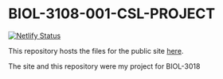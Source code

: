 # BIOL-3108-001-CSL-PROJECT
[![Netlify Status](https://api.netlify.com/api/v1/badges/a46f9ccd-94a1-47d7-b9f9-a164f82ed168/deploy-status)](https://app.netlify.com/sites/biol-3018-001-2022-csl-project/deploys)

This repository hosts the files for the public site [here](biol-3018-001-2022-csl-project).

The site and this repository were my project for BIOL-3018
